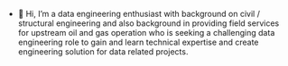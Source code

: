 - 👋 Hi, I’m a data engineering enthusiast with background on civil / structural engineering and also background in providing field services for upstream oil and gas operation
  who is seeking a challenging data engineering role to gain and learn technical expertise and create engineering solution for data related projects.


